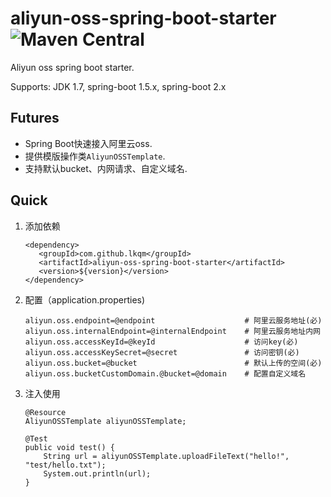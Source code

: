 # aliyun-oss-spring-boot-starter ![Maven Central](https://img.shields.io/maven-central/v/com.github.lkqm/aliyun-oss-spring-boot-starter)

Aliyun oss spring boot starter.

Supports: JDK 1.7, spring-boot 1.5.x, spring-boot 2.x

## Futures
- Spring Boot快速接入阿里云oss.
- 提供模版操作类`AliyunOSSTemplate`.
- 支持默认bucket、内网请求、自定义域名.


## Quick
1. 添加依赖
    ```
   <dependency>
       <groupId>com.github.lkqm</groupId>
       <artifactId>aliyun-oss-spring-boot-starter</artifactId>
       <version>${version}</version>
   </dependency>
    ```

2. 配置（application.properties)
    ```
   aliyun.oss.endpoint=@endpoint                    # 阿里云服务地址(必)
   aliyun.oss.internalEndpoint=@internalEndpoint    # 阿里云服务地址内网
   aliyun.oss.accessKeyId=@keyId                    # 访问key(必)
   aliyun.oss.accessKeySecret=@secret               # 访问密钥(必)
   aliyun.oss.bucket=@bucket                        # 默认上传的空间(必)
   aliyun.oss.bucketCustomDomain.@bucket=@domain    # 配置自定义域名
   ```

3. 注入使用
    ```
    @Resource
    AliyunOSSTemplate aliyunOSSTemplate;

    @Test
    public void test() {
        String url = aliyunOSSTemplate.uploadFileText("hello!", "test/hello.txt");
        System.out.println(url);
    }
    ```
